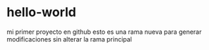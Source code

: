# hello-world
mi primer proyecto en github
esto es una rama nueva para generar modificaciones sin alterar la rama principal
